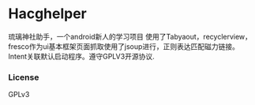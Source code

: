 # Hacghelper
琉璃神社助手，一个android新人的学习项目
使用了Tabyaout，recyclerview，fresco作为ui基本框架页面抓取使用了jsoup进行，正则表达匹配磁力链接。Intent关联默认启动程序。遵守GPLV3开源协议.
### License ###
GPLv3
